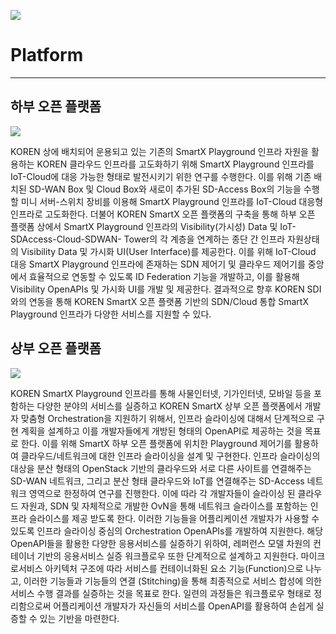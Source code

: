 ![](https://github.com/KOREN-Platform/Platform/blob/master/Images/platform_home.PNG)

# Platform
----------
  
## 하부 오픈 플랫폼

![](https://github.com/KOREN-Platform/Platform/blob/master/Images/lower.png)

KOREN 상에 배치되어 운용되고 있는 기존의 SmartX Playground 인프라 자원을 활용하는 KOREN 클라우드 인프라를 고도화하기 위해 SmartX Playground 인프라를 IoT-Cloud에 대응 가능한 형태로 발전시키기 위한 연구를 수행한다. 이를 위해 기존 배치된 SD-WAN Box 및 Cloud Box와 새로이 추가된 SD-Access Box의 기능을 수행할 미니 서버-스위치 장비를 이용해 SmartX Playground 인프라를 IoT-Cloud 대응형 인프라로 고도화한다. 더불어 KOREN SmartX 오픈 플랫폼의 구축을 통해 하부 오픈 플랫폼 상에서 SmartX Playground 인프라의 Visibility(가시성) Data 및 IoT-SDAccess-Cloud-SDWAN- Tower의 각 계층을 연계하는 종단 간 인프라 자원상태의 Visibility Data 및 가시화 UI(User Interface)를 제공한다. 이를 위해 IoT-Cloud 대응 SmartX Playground 인프라에 존재하는 SDN 제어기 및 클라우드 제어기를 중앙에서 효율적으로 연동할 수 있도록 ID Federation 기능을 개발하고, 이를 활용해 Visibility OpenAPIs 및 가시화 UI를 개발 및 제공한다. 결과적으로 향후 KOREN SDI와의 연동을 통해 KOREN SmartX 오픈 플랫폼 기반의 SDN/Cloud 통합 SmartX Playground 인프라가 다양한 서비스를 지원할 수 있다.

## 상부 오픈 플랫폼
![](https://github.com/KOREN-Platform/Platform/blob/master/Images/upper.png)
 
 KOREN SmartX Playground 인프라를 통해 사물인터넷, 기가인터넷, 모바일 등을 포함하는 다양한 분야의 서비스를 실증하고 KOREN SmartX 상부 오픈 플랫폼에서 개발자 맞춤형 Orchestration을 지원하기 위해서, 인프라 슬라이싱에 대해서 단계적으로 구현 계획을 설계하고 이를 개발자들에게 개방된 형태의 OpenAPI로 제공하는 것을 목표로 한다. 이를 위해 SmartX 하부 오픈 플랫폼에 위치한 Playground 제어기를 활용하여 클라우드/네트워크에 대한 인프라 슬라이싱을 설계 및 구현한다. 인프라 슬라이싱의 대상을 분산 형태의 OpenStack 기반의 클라우드와 서로 다른 사이트를 연결해주는 SD-WAN 네트워크, 그리고 분산 형태 클라우드와 IoT를 연결해주는 SD-Access 네트워크 영역으로 한정하여 연구를 진행한다. 이에 따라 각 개발자들이 슬라이싱 된 클라우드 자원과, SDN 및 자체적으로 개발한 OvN을 통해 네트워크 슬라이스를 포함하는 인프라 슬라이스를 제공 받도록 한다. 이러한 기능들을 어플리케이션 개발자가 사용할 수 있도록 인프라 슬라이싱 중심의 Orchestration OpenAPIs를 개발하여 지원한다. 해당 OpenAPI들을 활용한 다양한 응용서비스를 실증하기 위하여, 레퍼런스 모델 차원의 컨테이너 기반의 응용서비스 실증 워크플로우 또한 단계적으로 설계하고 지원한다. 마이크로서비스 아키텍처 구조에 따라 서비스를 컨테이너화된 요소 기능(Function)으로 나누고, 이러한 기능들과 기능들의 연결 (Stitching)을 통해 최종적으로 서비스 합성에 의한 서비스 수행 결과를 실증하는 것을 목표로 한다. 일련의 과정들은 워크플로우 형태로 정리함으로써 어플리케이션 개발자가 자신들의 서비스를 OpenAPI를 활용하여 손쉽게 실증할 수 있는 기반을 마련한다.
